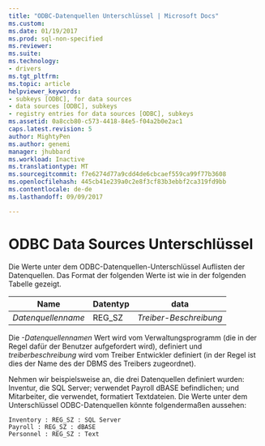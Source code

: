 ```yaml
---
title: "ODBC-Datenquellen Unterschlüssel | Microsoft Docs"
ms.custom: 
ms.date: 01/19/2017
ms.prod: sql-non-specified
ms.reviewer: 
ms.suite: 
ms.technology:
- drivers
ms.tgt_pltfrm: 
ms.topic: article
helpviewer_keywords:
- subkeys [ODBC], for data sources
- data sources [ODBC], subkeys
- registry entries for data sources [ODBC], subkeys
ms.assetid: 0a8ccb80-c573-4418-84e5-f04a2b0e2ac1
caps.latest.revision: 5
author: MightyPen
ms.author: genemi
manager: jhubbard
ms.workload: Inactive
ms.translationtype: MT
ms.sourcegitcommit: f7e6274d77a9cdd4de6cbcaef559ca99f77b3608
ms.openlocfilehash: 445cb41e239a0c2e8f3cf83b3ebbf2ca319fd9bb
ms.contentlocale: de-de
ms.lasthandoff: 09/09/2017

---
```

# <a name="odbc-data-sources-subkey"></a>ODBC Data Sources Unterschlüssel
Die Werte unter dem ODBC-Datenquellen-Unterschlüssel Auflisten der Datenquellen. Das Format der folgenden Werte ist wie in der folgenden Tabelle gezeigt.  
  
|Name|Datentyp|data|  
|----------|---------------|----------|  
|*Datenquellenname*|REG_SZ|*Treiber-Beschreibung*|  
  
 Die *-Datenquellennamen* Wert wird vom Verwaltungsprogramm (die in der Regel dafür der Benutzer aufgefordert wird), definiert und *treiberbeschreibung* wird vom Treiber Entwickler definiert (in der Regel ist dies der Name des der DBMS des Treibers zugeordnet).  
  
 Nehmen wir beispielsweise an, die drei Datenquellen definiert wurden: Inventur, die SQL Server; verwendet Payroll dBASE befindlichen; und Mitarbeiter, die verwendet, formatiert Textdateien. Die Werte unter dem Unterschlüssel ODBC-Datenquellen könnte folgendermaßen aussehen:  
  
```  
Inventory : REG_SZ : SQL Server  
Payroll : REG_SZ : dBASE  
Personnel : REG_SZ : Text  
```

